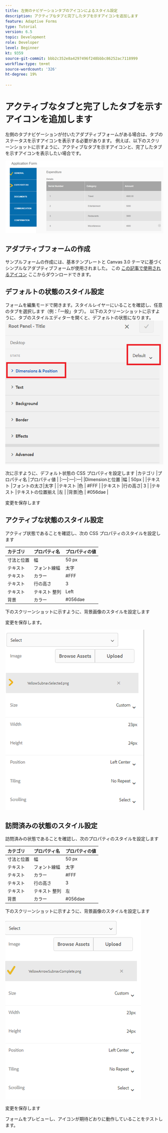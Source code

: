 ```yaml
---
title: 左側のナビゲーションタブのアイコンによるスタイル設定
description: アクティブなタブと完了したタブを示すアイコンを追加します
feature: Adaptive Forms
type: Tutorial
version: 6.5
topic: Development
role: Developer
level: Beginner
kt: 9359
source-git-commit: bbb2c352e8a4297496f248bbbc86252ac7118999
workflow-type: tm+mt
source-wordcount: '326'
ht-degree: 19%

---
```


# アクティブなタブと完了したタブを示すアイコンを追加します

左側のタブナビゲーションが付いたアダプティブフォームがある場合は、タブのステータスを示すアイコンを表示する必要があります。 例えば、以下のスクリーンショットに示すように、アクティブなタブを示すアイコンと、完了したタブを示すアイコンを表示したい場合です。

![toolbar-spacing](assets/active-completed.png)

## アダプティブフォームの作成

サンプルフォームの作成には、基本テンプレートと Canvas 3.0 テーマに基づくシンプルなアダプティブフォームが使用されました。
この [この記事で使用されるアイコン](assets/icons.zip) ここからダウンロードできます。


## デフォルトの状態のスタイル設定

フォームを編集モードで開きます。スタイルレイヤーにいることを確認し、任意のタブを選択します（例：「一般」タブ）。
以下のスクリーンショットに示すように、タブのスタイルエディターを開くと、デフォルトの状態になります。
![navigation-tab](assets/navigation-tab.png)

次に示すように、デフォルト状態の CSS プロパティを設定します |カテゴリ |プロパティ名 |プロパティ値 | |:—|:—|:—| |Dimensionと位置 |幅 | 50px | |テキスト |フォントの太さ|太字 | |テキスト |色 | #FFF | |テキスト |行の高さ| 3 | |テキスト |テキストの位置揃え |左 | |背景|色 | #056dae |

変更を保存します

## アクティブな状態のスタイル設定

アクティブ状態であることを確認し、次の CSS プロパティのスタイルを設定します

| カテゴリ | プロパティ名 | プロパティの値 |
|:---|:---|:---|
| 寸法と位置 | 幅 | 50 px |
| テキスト | フォント線幅 | 太字 |
| テキスト | カラー | #FFF |
| テキスト | 行の高さ | 3 |
| テキスト | テキスト 整列 | Left |
| 背景 | カラー | #056dae |

下のスクリーンショットに示すように、背景画像のスタイルを設定します

変更を保存します。



![active-state](assets/active-state.png)

## 訪問済みの状態のスタイル設定

訪問済みの状態であることを確認し、次のプロパティのスタイルを設定します

| カテゴリ | プロパティ名 | プロパティの値 |
|:---|:---|:---|
| 寸法と位置 | 幅 | 50 px |
| テキスト | フォント線幅 | 太字 |
| テキスト | カラー | #FFF |
| テキスト | 行の高さ | 3 |
| テキスト | テキスト 整列 | 左 |
| 背景 | カラー | #056dae |

下のスクリーンショットに示すように、背景画像のスタイルを設定します


![訪問状態](assets/visited-state.png)

変更を保存します

フォームをプレビューし、アイコンが期待どおりに動作していることをテストします。
